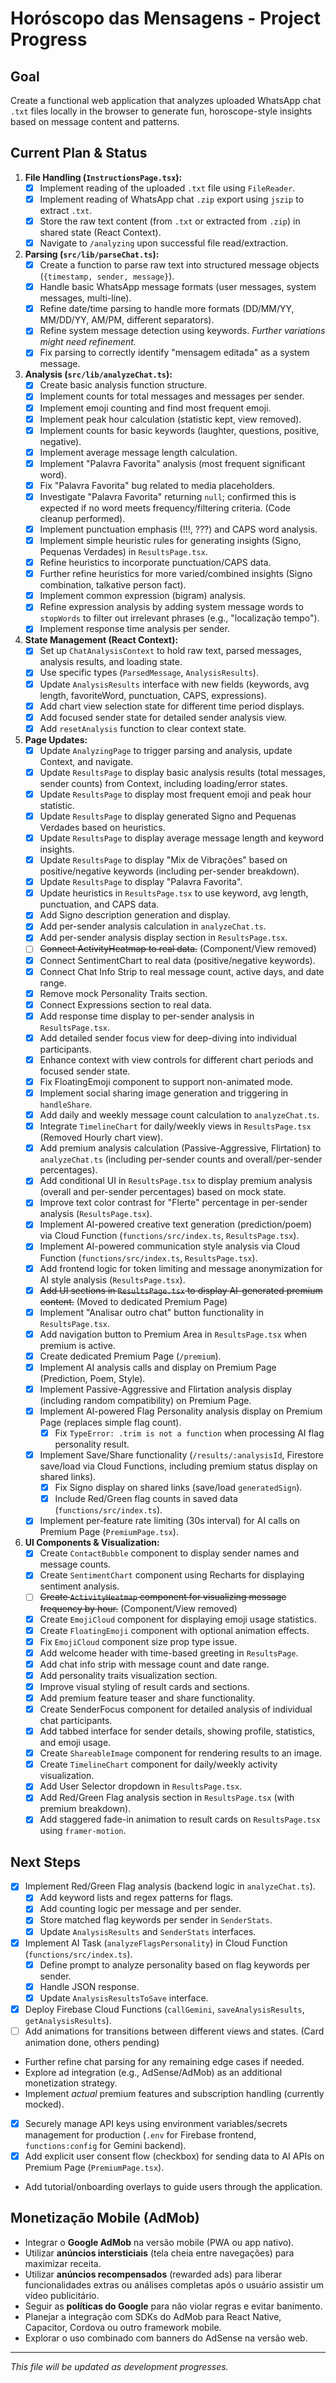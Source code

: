 
# Horóscopo das Mensagens - Project Progress

## Goal

Create a functional web application that analyzes uploaded WhatsApp chat `.txt` files locally in the browser to generate fun, horoscope-style insights based on message content and patterns.

## Current Plan & Status

1.  **File Handling (`InstructionsPage.tsx`):**
    *   [X] Implement reading of the uploaded `.txt` file using `FileReader`.
    *   [X] Implement reading of WhatsApp chat `.zip` export using `jszip` to extract `.txt`.
    *   [X] Store the raw text content (from `.txt` or extracted from `.zip`) in shared state (React Context).
    *   [X] Navigate to `/analyzing` upon successful file read/extraction.
2.  **Parsing (`src/lib/parseChat.ts`):**
    *   [X] Create a function to parse raw text into structured message objects (`{timestamp, sender, message}`).
    *   [X] Handle basic WhatsApp message formats (user messages, system messages, multi-line).
    *   [X] Refine date/time parsing to handle more formats (DD/MM/YY, MM/DD/YY, AM/PM, different separators).
    *   [X] Refine system message detection using keywords. *Further variations might need refinement.*
    *   [X] Fix parsing to correctly identify "mensagem editada" as a system message.
3.  **Analysis (`src/lib/analyzeChat.ts`):**
    *   [X] Create basic analysis function structure.
    *   [X] Implement counts for total messages and messages per sender.
    *   [X] Implement emoji counting and find most frequent emoji.
    *   [X] Implement peak hour calculation (statistic kept, view removed).
    *   [X] Implement counts for basic keywords (laughter, questions, positive, negative).
    *   [X] Implement average message length calculation.
    *   [X] Implement "Palavra Favorita" analysis (most frequent significant word).
    *   [X] Fix "Palavra Favorita" bug related to media placeholders.
    *   [X] Investigate "Palavra Favorita" returning `null`; confirmed this is expected if no word meets frequency/filtering criteria. (Code cleanup performed).
    *   [X] Implement punctuation emphasis (!!!, ???) and CAPS word analysis.
    *   [X] Implement simple heuristic rules for generating insights (Signo, Pequenas Verdades) in `ResultsPage.tsx`.
    *   [X] Refine heuristics to incorporate punctuation/CAPS data.
    *   [X] Further refine heuristics for more varied/combined insights (Signo combination, talkative person fact).
    *   [X] Implement common expression (bigram) analysis.
    *   [X] Refine expression analysis by adding system message words to `stopWords` to filter out irrelevant phrases (e.g., "localização tempo").
    *   [X] Implement response time analysis per sender.
4.  **State Management (React Context):**
    *   [X] Set up `ChatAnalysisContext` to hold raw text, parsed messages, analysis results, and loading state.
    *   [X] Use specific types (`ParsedMessage`, `AnalysisResults`).
    *   [X] Update `AnalysisResults` interface with new fields (keywords, avg length, favoriteWord, punctuation, CAPS, expressions).
    *   [X] Add chart view selection state for different time period displays.
    *   [X] Add focused sender state for detailed sender analysis view.
    *   [X] Add `resetAnalysis` function to clear context state.
5.  **Page Updates:**
    *   [X] Update `AnalyzingPage` to trigger parsing and analysis, update Context, and navigate.
    *   [X] Update `ResultsPage` to display basic analysis results (total messages, sender counts) from Context, including loading/error states.
    *   [X] Update `ResultsPage` to display most frequent emoji and peak hour statistic.
    *   [X] Update `ResultsPage` to display generated Signo and Pequenas Verdades based on heuristics.
    *   [X] Update `ResultsPage` to display average message length and keyword insights.
    *   [X] Update `ResultsPage` to display "Mix de Vibrações" based on positive/negative keywords (including per-sender breakdown).
    *   [X] Update `ResultsPage` to display "Palavra Favorita".
    *   [X] Update heuristics in `ResultsPage.tsx` to use keyword, avg length, punctuation, and CAPS data.
    *   [X] Add Signo description generation and display.
    *   [X] Add per-sender analysis calculation in `analyzeChat.ts`.
    *   [X] Add per-sender analysis display section in `ResultsPage.tsx`.
    *   [ ] ~~Connect ActivityHeatmap to real data.~~ (Component/View removed)
    *   [X] Connect SentimentChart to real data (positive/negative keywords).
    *   [X] Connect Chat Info Strip to real message count, active days, and date range.
    *   [X] Remove mock Personality Traits section.
    *   [X] Connect Expressions section to real data.
    *   [X] Add response time display to per-sender analysis in `ResultsPage.tsx`.
    *   [X] Add detailed sender focus view for deep-diving into individual participants.
    *   [X] Enhance context with view controls for different chart periods and focused sender state.
    *   [X] Fix FloatingEmoji component to support non-animated mode.
    *   [X] Implement social sharing image generation and triggering in `handleShare`.
    *   [X] Add daily and weekly message count calculation to `analyzeChat.ts`.
    *   [X] Integrate `TimelineChart` for daily/weekly views in `ResultsPage.tsx` (Removed Hourly chart view).
    *   [X] Add premium analysis calculation (Passive-Aggressive, Flirtation) to `analyzeChat.ts` (including per-sender counts and overall/per-sender percentages).
    *   [X] Add conditional UI in `ResultsPage.tsx` to display premium analysis (overall and per-sender percentages) based on mock state.
    *   [X] Improve text color contrast for "Flerte" percentage in per-sender analysis (`ResultsPage.tsx`).
    *   [X] Implement AI-powered creative text generation (prediction/poem) via Cloud Function (`functions/src/index.ts`, `ResultsPage.tsx`).
    *   [X] Implement AI-powered communication style analysis via Cloud Function (`functions/src/index.ts`, `ResultsPage.tsx`).
    *   [X] Add frontend logic for token limiting and message anonymization for AI style analysis (`ResultsPage.tsx`).
    *   [X] ~~Add UI sections in `ResultsPage.tsx` to display AI-generated premium content.~~ (Moved to dedicated Premium Page)
    *   [X] Implement "Analisar outro chat" button functionality in `ResultsPage.tsx`.
    *   [X] Add navigation button to Premium Area in `ResultsPage.tsx` when premium is active.
    *   [X] Create dedicated Premium Page (`/premium`).
    *   [X] Implement AI analysis calls and display on Premium Page (Prediction, Poem, Style).
    *   [X] Implement Passive-Aggressive and Flirtation analysis display (including random compatibility) on Premium Page.
    *   [X] Implement AI-powered Flag Personality analysis display on Premium Page (replaces simple flag count).
        *   [X] Fix `TypeError: .trim is not a function` when processing AI flag personality result.
    *   [X] Implement Save/Share functionality (`/results/:analysisId`, Firestore save/load via Cloud Functions, including premium status display on shared links).
        *   [X] Fix Signo display on shared links (save/load `generatedSign`).
        *   [X] Include Red/Green flag counts in saved data (`functions/src/index.ts`).
    *   [X] Implement per-feature rate limiting (30s interval) for AI calls on Premium Page (`PremiumPage.tsx`).
6.  **UI Components & Visualization:**
    *   [X] Create `ContactBubble` component to display sender names and message counts.
    *   [X] Create `SentimentChart` component using Recharts for displaying sentiment analysis.
    *   [ ] ~~Create `ActivityHeatmap` component for visualizing message frequency by hour.~~ (Component/View removed)
    *   [X] Create `EmojiCloud` component for displaying emoji usage statistics.
    *   [X] Create `FloatingEmoji` component with optional animation effects.
    *   [X] Fix `EmojiCloud` component size prop type issue.
    *   [X] Add welcome header with time-based greeting in `ResultsPage`.
    *   [X] Add chat info strip with message count and date range.
    *   [X] Add personality traits visualization section.
    *   [X] Improve visual styling of result cards and sections.
    *   [X] Add premium feature teaser and share functionality.
    *   [X] Create SenderFocus component for detailed analysis of individual chat participants.
    *   [X] Add tabbed interface for sender details, showing profile, statistics, and emoji usage.
    *   [X] Create `ShareableImage` component for rendering results to an image.
    *   [X] Create `TimelineChart` component for daily/weekly activity visualization.
    *   [X] Add User Selector dropdown in `ResultsPage.tsx`.
    *   [X] Add Red/Green Flag analysis section in `ResultsPage.tsx` (with premium breakdown).
    *   [X] Add staggered fade-in animation to result cards on `ResultsPage.tsx` using `framer-motion`.

## Next Steps

*   [X] Implement Red/Green Flag analysis (backend logic in `analyzeChat.ts`).
    *   [X] Add keyword lists and regex patterns for flags.
    *   [X] Add counting logic per message and per sender.
    *   [X] Store matched flag keywords per sender in `SenderStats`.
    *   [X] Update `AnalysisResults` and `SenderStats` interfaces.
*   [X] Implement AI Task (`analyzeFlagsPersonality`) in Cloud Function (`functions/src/index.ts`).
    *   [X] Define prompt to analyze personality based on flag keywords per sender.
    *   [X] Handle JSON response.
    *   [X] Update `AnalysisResultsToSave` interface.
*   [X] Deploy Firebase Cloud Functions (`callGemini`, `saveAnalysisResults`, `getAnalysisResults`).
*   [ ] Add animations for transitions between different views and states. (Card animation done, others pending)
*   Further refine chat parsing for any remaining edge cases if needed.
*   Explore ad integration (e.g., AdSense/AdMob) as an additional monetization strategy.
*   Implement *actual* premium features and subscription handling (currently mocked).
*   [X] Securely manage API keys using environment variables/secrets management for production (`.env` for Firebase frontend, `functions:config` for Gemini backend).
*   [X] Add explicit user consent flow (checkbox) for sending data to AI APIs on Premium Page (`PremiumPage.tsx`).
*   Add tutorial/onboarding overlays to guide users through the application.

## Monetização Mobile (AdMob)

* Integrar o **Google AdMob** na versão mobile (PWA ou app nativo).
* Utilizar **anúncios intersticiais** (tela cheia entre navegações) para maximizar receita.
* Utilizar **anúncios recompensados** (rewarded ads) para liberar funcionalidades extras ou análises completas após o usuário assistir um vídeo publicitário.
* Seguir as **políticas do Google** para não violar regras e evitar banimento.
* Planejar a integração com SDKs do AdMob para React Native, Capacitor, Cordova ou outro framework mobile.
* Explorar o uso combinado com banners do AdSense na versão web.

---
*This file will be updated as development progresses.*
